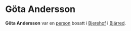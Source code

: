 # Göta Andersson

**Göta Andersson** var en [person](person) bosatt i [Bjerehof](Bjerehof) i [Bjärred](Bjärred).
